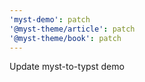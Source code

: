```yaml
---
'myst-demo': patch
'@myst-theme/article': patch
'@myst-theme/book': patch
---
```


Update myst-to-typst demo
